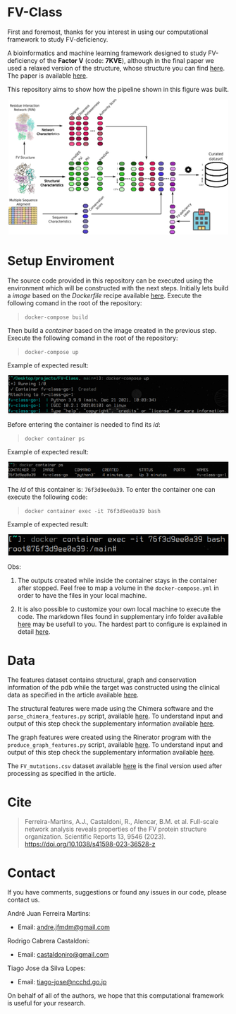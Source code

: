 # **FV-Class**

First and foremost, thanks for you interest in using our computational framework to study FV-deficiency.

A bioinformatics and machine learning framework designed to study FV-deficiency of the **Factor V** (code: **7KVE**), although in the final paper we used a relaxed version of the structure, whose structure you can find [here](./data/7KVE_relaxed.pdb). The paper is available [here](https://doi.org/10.1038/s41598-023-36528-z).

This repository aims to show how the pipeline shown in this figure was built.

<center><img src="figures/pipeline.png" width=500px/></center>


# **Setup Enviroment**

The source code provided in this repository can be executed using the environment which will be constructed with the next steps. Initially lets build a *image* based on the *Dockerfile* recipe available [here](./docker/Dockerfile). Execute the following comand in the root of the repository:
> `docker-compose build`

Then build a *container* based on the image created in the previous step. Execute the following comand in the root of the repository:
> `docker-compose up`

Example of expected result:
<center><img src="figures/docker_compose_up.png" width=500px/></center>


Before entering the container is needed to find its *id*:
> `docker container ps` 

Example of expected result:
<center><img src="figures/docker_container_ps.png" width=500px/></center>

The *id* of this container is: `76f3d9ee0a39`. To enter the container one can execute the following code:
> `docker container exec -it 76f3d9ee0a39 bash`

Example of expected result:
<center><img src="figures/docker_container_exec.png" width=500px/></center>


Obs:

1. The outputs created while inside the container stays in the container after stopped. Feel free to map a volume in the `docker-compose.yml` in order to have the files in your local machine.

2. It is also possible to customize your own local machine to execute the code. The markdown files found in supplementary info folder available [here](./supplementary/) may be usefull to you. The hardest part to configure is explained in detail [here](./supplementary/rinerator_manual_installation.md).


# **Data**

The features dataset contains structural, graph and conservation information of the pdb while the target was constructed using the clinical data as specified in the article available [here](https://www.nature.com/articles/s41598-023-36528-z).

The structural features were made using the Chimera software and the `parse_chimera_features.py` script, available [here](./src/parse_chimera_features.py). To understand input and output of this step check the supplementary information available [here](./supplementary/chimera.md).

The graph features were created using the Rinerator program with the `produce_graph_features.py` script, available [here](./src/produce_graph_features.py). To understand input and output of this step check the supplementary information available [here](./supplementary/igraph.md).

The `FV_mutations.csv` dataset available [here](./data/FV_mutations.csv) is the final version used after processing as specified in the article.

# **Cite**

> Ferreira-Martins, A.J., Castaldoni, R., Alencar, B.M. et al. Full-scale network analysis reveals properties of the FV protein structure organization. Scientific Reports 13, 9546 (2023). https://doi.org/10.1038/s41598-023-36528-z

# **Contact**

If you have comments, suggestions or found any issues in our code, please contact us.

André Juan Ferreira Martins:
- Email: andre.jfmdm@gmail.com

Rodrigo Cabrera Castaldoni:
- Email: castaldoniro@gmail.com

Tiago Jose da Silva Lopes:
- Email: tiago-jose@ncchd.go.jp

On behalf of all of the authors, we hope that this computational framework is useful for your research.
